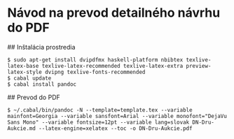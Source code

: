 # Návod na prevod detailného návrhu do PDF

## Inštalácia prostredia

	$ sudo apt-get install dvipdfmx haskell-platform nbibtex texlive-latex-base texlive-latex-recommended texlive-latex-extra preview-latex-style dvipng texlive-fonts-recommended
	$ cabal update
	$ cabal install pandoc

## Prevod do PDF

	$ ~/.cabal/bin/pandoc -N --template=template.tex --variable mainfont=Georgia --variable sansfont=Arial --variable monofont="DejaVu Sans Mono" --variable fontsize=12pt --variable lang=slovak DN-Dru-Aukcie.md --latex-engine=xelatex --toc -o DN-Dru-Aukcie.pdf
